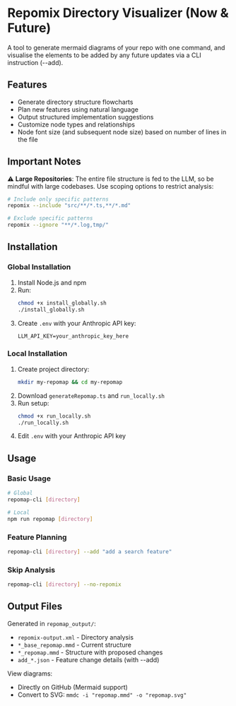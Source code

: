 # Repomix Directory Visualizer (Now & Future)

A tool to generate mermaid diagrams of your repo with one command, and visualise the elements to be added by any future updates via a CLI instruction (--add).

## Features

- Generate directory structure flowcharts
- Plan new features using natural language
- Output structured implementation suggestions
- Customize node types and relationships
- Node font size (and subsequent node size) based on number of lines in the file

## Important Notes

⚠️ **Large Repositories**: The entire file structure is fed to the LLM, so be mindful with large codebases. Use scoping options to restrict analysis:

```bash
# Include only specific patterns
repomix --include "src/**/*.ts,**/*.md"

# Exclude specific patterns
repomix --ignore "**/*.log,tmp/"
```

## Installation

### Global Installation

1. Install Node.js and npm
2. Run:
   ```bash
   chmod +x install_globally.sh
   ./install_globally.sh
   ```
3. Create `.env` with your Anthropic API key:
   ```
   LLM_API_KEY=your_anthropic_key_here
   ```

### Local Installation

1. Create project directory:
   ```bash
   mkdir my-repomap && cd my-repomap
   ```
2. Download `generateRepomap.ts` and `run_locally.sh`
3. Run setup:
   ```bash
   chmod +x run_locally.sh
   ./run_locally.sh
   ```
4. Edit `.env` with your Anthropic API key

## Usage

### Basic Usage

```bash
# Global
repomap-cli [directory]

# Local
npm run repomap [directory]
```

### Feature Planning

```bash
repomap-cli [directory] --add "add a search feature"
```

### Skip Analysis

```bash
repomap-cli [directory] --no-repomix
```

## Output Files

Generated in `repomap_output/`:

- `repomix-output.xml` - Directory analysis
- `*_base_repomap.mmd` - Current structure
- `*_repomap.mmd` - Structure with proposed changes
- `add_*.json` - Feature change details (with --add)

View diagrams:

- Directly on GitHub (Mermaid support)
- Convert to SVG: `mmdc -i "repomap.mmd" -o "repomap.svg"`
